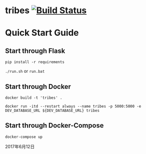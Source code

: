 # tribes [![Build Status](https://travis-ci.org/TribesWorld/tribes.svg?branch=develop)](https://travis-ci.org/TribesWorld/tribes)

# Quick Start Guide

## Start through Flask

`pip install -r requirements`

`./run.sh` or `run.bat`

## Start through Docker

`docker build -t 'tribes' .`

`docker run -itd --restart always --name tribes -p 5000:5000 -e DEV_DATABASE_URL ${DEV_DATABASE_URL} tribes`

## Start through Docker-Compose

`docker-compose up`


2017年6月12日